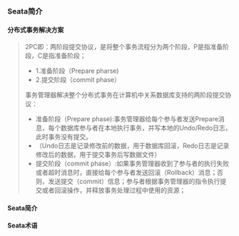 ### Seata简介

#### 分布式事务解决方案

>2PC即：两阶段提交协议，是将整个事务流程分为两个阶段，P是指准备阶段，C是指准备阶段；
>
>+ 1.准备阶段（Prepare pharse)
>+ 2.提交阶段（commit phase）
>
>事务管理器解决整个分布式事务在计算机中关系数据库支持的两阶段提交协议：
>
>+ 准备阶段（Prepare phase):事务管理器给每个参与者发送Prepare消息，每个数据库参与者在本地执行事务，并写本地的Undo/Redo日志，此时事务没有提交。
>+ （Undo日志是记录修改前的数据，用于数据库回滚，Redo日志是记录修改后的数据，用于提交事务后写数据文件）
>+ 提交阶段（commit phase）:如果事务管理器收到了参与者的执行失败或者超时消息时，直接给每个参与者发送回滚（Rollback）消息；否则，发送提交（commit）信息；参与者根据事务管理器的指令执行提交或者回滚操作，并释放事务处理过程中使用的资源；

#### Seata简介

#### Seata术语


